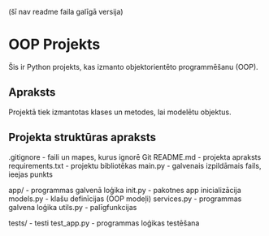 (šī nav readme faila galīgā versija)

# OOP Projekts

Šis ir Python projekts, kas izmanto objektorientēto programmēšanu (OOP).

## Apraksts
Projektā tiek izmantotas klases un metodes, lai modelētu objektus.

## Projekta struktūras apraksts

.gitignore - faili un mapes, kurus ignorē Git
README.md - projekta apraksts
requirements.txt - projektu bibliotēkas
main.py - galvenais izpildāmais fails, ieejas punkts

app/ - programmas galvenā loģika
init.py - pakotnes app inicializācija
models.py - klašu definīcijas (OOP modeļi)
services.py - programmas galvena loģika
utils.py - palīgfunkcijas

tests/ - testi
test_app.py - programmas loģikas testēšana